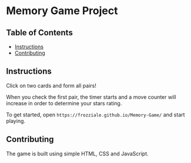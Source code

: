 # Memory Game Project

## Table of Contents

* [Instructions](#instructions)
* [Contributing](#contributing)

## Instructions

Click on two cards and form all pairs!

When you check the first pair, the timer starts and a move counter will increase in order to determine your stars rating.

To get started, open `https://frozziale.github.io/Memory-Game/` and start playing.

## Contributing

The game is built using simple HTML, CSS and JavaScript.